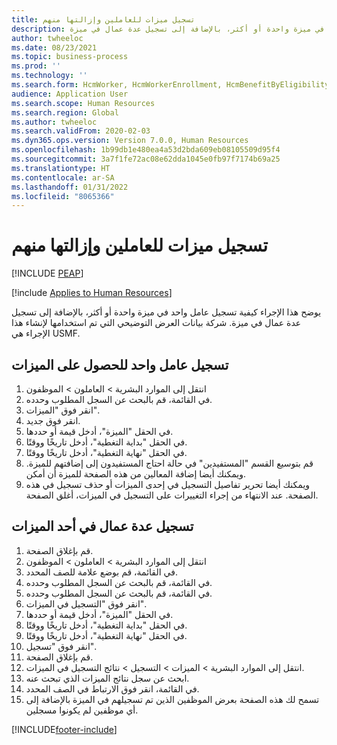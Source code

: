 ```yaml
---
title: تسجيل ميزات للعاملين وإزالتها منهم
description: يوضح هذا الإجراء كيفية تسجيل عامل واحد في ميزة واحدة أو أكثر، بالإضافة إلى تسجيل عدة عمال في ميزة.
author: twheeloc
ms.date: 08/23/2021
ms.topic: business-process
ms.prod: ''
ms.technology: ''
ms.search.form: HcmWorker, HcmWorkerEnrollment, HcmBenefitByEligibilityLookup, HcmMassBenefitEnrollment, HcmBenefitLookup, HcmMassBenefitEnrollmentResults, BenefitWorkspace, HcmBenefitSummaryPart
audience: Application User
ms.search.scope: Human Resources
ms.search.region: Global
ms.author: twheeloc
ms.search.validFrom: 2020-02-03
ms.dyn365.ops.version: Version 7.0.0, Human Resources
ms.openlocfilehash: 1b99db1e480ea4a53d2bda609eb08105509d95f4
ms.sourcegitcommit: 3a7f1fe72ac08e62dda1045e0fb97f7174b69a25
ms.translationtype: HT
ms.contentlocale: ar-SA
ms.lasthandoff: 01/31/2022
ms.locfileid: "8065366"
---
```

# <a name="enroll-and-remove-benefits-from-workers"></a>تسجيل ميزات للعاملين وإزالتها منهم


[!INCLUDE [PEAP](../includes/peap-1.md)]

[!include [Applies to Human Resources](../includes/applies-to-hr.md)]



يوضح هذا الإجراء كيفية تسجيل عامل واحد في ميزة واحدة أو أكثر، بالإضافة إلى تسجيل عدة عمال في ميزة. شركة بيانات العرض التوضيحي التي تم استخدامها لإنشاء هذا الإجراء هي USMF.


## <a name="enroll-a-single-worker-in-benefits"></a>تسجيل عامل واحد للحصول على الميزات
1. انتقل إلى الموارد البشرية > العاملون > الموظفون
2. في القائمة، قم بالبحث عن السجل المطلوب وحدده.
3. انقر فوق "الميزات".
4. انقر فوق جديد.
5. في الحقل "الميزة"، أدخل قيمة أو حددها.
6. في الحقل "بداية التغطية"، أدخل تاريخًا ووقتًا.
7. في الحقل "نهاية التغطية"، أدخل تاريخًا ووقتًا.
8. قم بتوسيع القسم "المستفيدين" في حالة احتاج المستفيدون إلى إضافتهم للميزة. ويمكنك أيضا إضافة المعالين من هذه الصفحة للميزة أن أمكن.
9. ويمكنك أيضا تحرير تفاصيل التسجيل في إحدى الميزات أو حذف تسجيل في هذه الصفحة. عند الانتهاء من إجراء التغييرات على التسجيل في الميزات، أغلق الصفحة.

## <a name="enroll-multiple-workers-in-a-benefit"></a>تسجيل عدة عمال في أحد الميزات
1. قم بإغلاق الصفحة.
2. انتقل إلى الموارد البشرية > العاملون > الموظفون
3. في القائمة، قم بوضع علامة للصف المحدد.
4. في القائمة، قم بالبحث عن السجل المطلوب وحدده.
5. في القائمة، قم بالبحث عن السجل المطلوب وحدده.
6. انقر فوق "التسجيل في الميزات".
7. في الحقل "الميزة"، أدخل قيمة أو حددها.
8. في الحقل "بداية التغطية"، أدخل تاريخًا ووقتًا.
9. في الحقل "نهاية التغطية"، أدخل تاريخًا ووقتًا.
10. انقر فوق "تسجيل".
11. قم بإغلاق الصفحة.
12. انتقل إلى الموارد البشرية > الميزات‬ > التسجيل > نتائج التسجيل في الميزات‬.
13. ابحث عن سجل نتائج الميزات الذي تبحث عنه.
14. في القائمة، انقر فوق الارتباط في الصف المحدد.
15. تسمح لك هذه الصفحة بعرض الموظفين الذين تم تسجيلهم في الميزة بالإضافة إلى أي موظفين لم يكونوا مسجلين.



[!INCLUDE[footer-include](../includes/footer-banner.md)]

